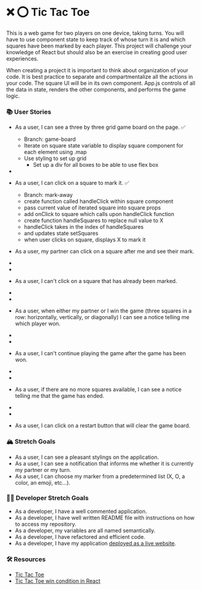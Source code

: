 # ❌ ⭕️ Tic Tac Toe

This is a web game for two players on one device, taking turns. You will have to use component state to keep track of whose turn it is and which squares have been marked by each player. This project will challenge your knowledge of React but should also be an exercise in creating good user experiences.

When creating a project it is important to think about organization of your code. It is best practice to separate and compartmentalize all the actions in your code. The square UI will be in its own component. App.js controls of all the data in state, renders the other components, and performs the game logic.

### 📚 User Stories

- As a user, I can see a three by three grid game board on the page. ✅
    - Branch: game-board
    - Iterate on square state variable to display square component for each element using .map
    - Use styling to set up grid
        - Set up a div for all boxes to be able to use flex box
- 
- As a user, I can click on a square to mark it. ✅
    - Branch: mark-away
    - create function called handleClick within square component
    - pass current value of iterated square into square props
    - add onClick to square which calls upon handleClick function
    - create function handleSquares to replace null value to X
    - handleClick takes in the index of handleSquares
    - and updates state setSquares
    - when user clicks on square, displays X to mark it
    
      
- As a user, my partner can click on a square after me and see their mark.
- 
- 
- As a user, I can't click on a square that has already been marked.
- 
- 
- As a user, when either my partner or I win the game (three squares in a row: horizontally, vertically, or diagonally) I can see a notice telling me which player won.
- 
- 
- As a user, I can't continue playing the game after the game has been won.
- 
- 
- As a user, if there are no more squares available, I can see a notice telling me that the game has ended.
- 
- 
- As a user, I can click on a restart button that will clear the game board.

### 🏔 Stretch Goals

- As a user, I can see a pleasant stylings on the application.
- As a user, I can see a notification that informs me whether it is currently my partner or my turn.
- As a user, I can choose my marker from a predetermined list (X, O, a color, an emoji, etc...).

### 👩‍💻 Developer Stretch Goals

- As a developer, I have a well commented application.
- As a developer, I have well written README file with instructions on how to access my repository.
- As a developer, my variables are all named semantically.
- As a developer, I have refactored and efficient code.
- As a developer, I have my application [deployed as a live website](https://render.com/docs/deploy-create-react-app).

### 🛠 Resources

- [Tic Tac Toe](https://en.wikipedia.org/wiki/Tic-tac-toe)
- [Tic Tac Toe win condition in React](https://forum.freecodecamp.org/t/need-help-understanding-react-tic-tac-toe-winner-function/137840)

